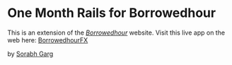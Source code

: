 # One Month Rails for Borrowedhour

This is an extension of the 
[*Borrowedhour*](http://borrowedhour.com) website.
Visit this live app on the web here: <a href="http://enigmatic-garden-7920.herokuapp.com/">BorrowedhourFX</a>

by [Sorabh Garg](https://www.linkedin.com/in/sorabhgarg)